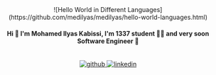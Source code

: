 <div align="center">
![Hello World in Different Languages](https://github.com/medilyas/medilyas/hello-world-languages.html)
  <!-- <img src="https://rishavanand.github.io/static/images/greetings.gif" align="center" style="width: 100%" /> -->
</div>  
  

#### **<div align="center">Hi 👋 I'm Mohamed Ilyas Kabissi, I'm 1337 student 👨‍💻 and very soon Software Engineer 🚀</div>**  
  

<br/>  

<div align="center">
<a href="https://github.com/medilyas" target="_blank">
<img src=https://img.shields.io/badge/github-%2324292e.svg?&style=for-the-badge&logo=github&logoColor=white alt=github style="margin-bottom: 5px;" />
</a>
<a href="https://www.linkedin.com/in/medilyas" target="_blank">
<img src=https://img.shields.io/badge/linkedin-%231E77B5.svg?&style=for-the-badge&logo=linkedin&logoColor=white alt=linkedin style="margin-bottom: 5px;" />
</a>  
</div>  

<br />

<!--
# ✨ **Start where you are. Use what you have. Do what you can** ✨


**medilyas/medilyas** is a ✨ _special_ ✨ repository because its `README.md` (this file) appears on your GitHub profile.

Here are some ideas to get you started:

- 🔭 I’m currently working on ...
- 🌱 I’m currently learning ...
- 👯 I’m looking to collaborate on ...
- 🤔 I’m looking for help with ...
- 💬 Ask me about ...
- 📫 How to reach me: ...
- 😄 Pronouns: ...
- ⚡ Fun fact: ...
-->
<!--
[![42 Profile Card](https://1337-readme.vercel.app/api/profile?cursus=42cursus&dark=true&login=mkabissi)](https://www.1337.ma/en/)
-->
